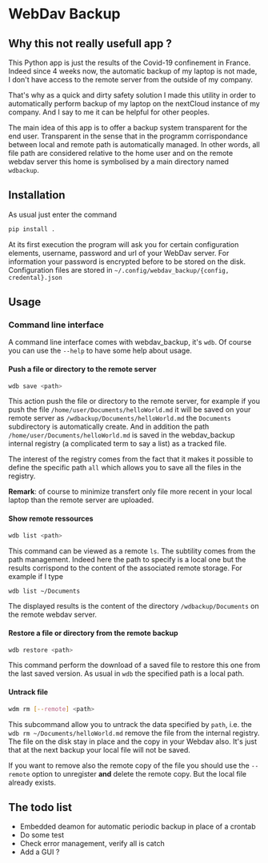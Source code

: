 # WebDav Backup 

## Why this not really usefull app ?

This Python app is just the results of the Covid-19 confinement in France. Indeed since 4 weeks now, the automatic backup of my laptop is not made, I don't have access to the remote server from the outside of my company. 

That's why as a quick and dirty safety solution I made this utility in order to automatically perform backup of my laptop on the nextCloud instance of my company. And I say to me it can be helpful for other peoples. 


The main idea of this app is to offer a backup system transparent for the end user. Transparent in the sense that in the programm corrispondance between local and remote path is automatically managed. In other words, all file path are considered relative to the home user and on the remote webdav server this home is symbolised by a main directory named `wdbackup`.  

## Installation 

As usual just enter the command 

```bash 
pip install . 
```

At its first execution the program will ask you for certain configuration elements, username, password and url of your WebDav server. For information your password is encrypted before to be stored on the disk. Configuration files are stored in `~/.config/webdav_backup/{config, credental}.json`

## Usage 

### Command line interface 

A command line interface comes with webdav_backup, it's `wdb`. Of course you can use the `--help` to have some help about usage. 

#### Push a file or directory to the remote server 

```bash 
wdb save <path>
```

This action push the file or directory to the remote server, for example if you push the file `/home/user/Documents/helloWorld.md` it will be saved on your remote server as `/wdbackup/Documents/helloWorld.md` the `Documents` subdirectory is automatically create. And in addition the path `/home/user/Documents/helloWorld.md` is saved in the webdav_backup internal registry (a complicated term to say a list) as a tracked file. 

The interest of the registry comes from the fact that it makes it possible to define the specific path `all` which allows you to save all the files in the registry.

**Remark**: of course to minimize transfert only file more recent in your local laptop than the remote server are uploaded.

#### Show remote ressources

```bash
wdb list <path>
```

This command can be viewed as a remote `ls`. The subtility comes from the path management. Indeed here the path to specify is a local one but the results corrispond to the content of the associated remote storage. For example if I type 

```bash 
wdb list ~/Documents
```

The displayed results is the content of the directory `/wdbackup/Documents` on the remote webdav server.

#### Restore a file or directory from the remote backup 

```bash
wdb restore <path>
```

This command perform the download of a saved file to restore this one from the last saved version. As usual in `wdb` the specified path is a local path.

#### Untrack file 

```bash 
wdm rm [--remote] <path>
```

This subcommand allow you to untrack the data specified by `path`, i.e. the `wdb rm ~/Documents/helloWorld.md` remove the file from the internal registry. The file on the disk stay in place and the copy in your Webdav also. It's just that at the next backup your local file will not be saved.

If you want to remove also the remote copy of the file you should use the `--remote` option to unregister **and** delete the remote copy. But the local file already exists. 


## The todo list

* Embedded deamon for automatic periodic backup in place of a crontab
* Do some test 
* Check error management, verify all is catch 
* Add a GUI ? 

